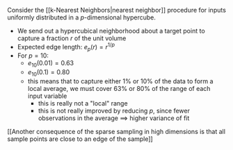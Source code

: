 Consider the [[k-Nearest Neighbors|nearest neighbor]] procedure for inputs uniformly distributed in a $p$-dimensional hypercube.
- We send out a hypercubical neighborhood about a target point to capture a fraction $r$ of the unit volume
- Expected edge length: $e_p(r) = r^{1/p}$
- For $p=10$:
	- $e_{10}(0.01)=0.63$
	- $e_{10}(0.1)=0.80$
	- this means that to capture either 1% or 10% of the data to form a local average, we must cover 63% or 80% of the range of each input variable
		- this is really not a "local" range
		- this is not really improved by reducing $p$, since fewer observations in the average $\implies$ higher variance of fit

[[Another consequence of the sparse sampling in high dimensions is that all sample points are close to an edge of the sample]]
